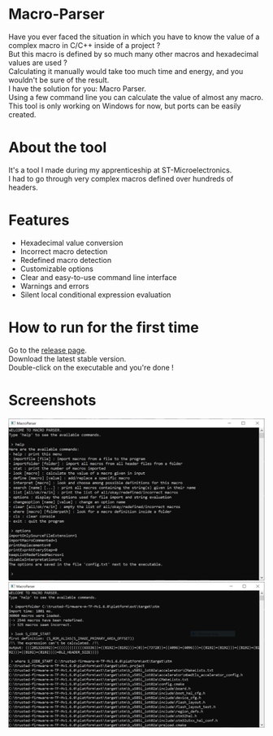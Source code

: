 # Macro-Parser

Have you ever faced the situation in which you have to know the value of a complex macro in C/C++ inside of a project ?\
But this macro is defined by so much many other macros and hexadecimal values are used ?\
Calculating it manually would take too much time and energy, and you wouldn't be sure of the result.\
I have the solution for you: Macro Parser.\
Using a few command line you can calculate the value of almost any macro.\
This tool is only working on Windows for now, but ports can be easily created.

# About the tool

It's a tool I made during my apprenticeship at ST-Microelectronics.\
I had to go through very complex macros defined over hundreds of headers.

# Features
- Hexadecimal value conversion
- Incorrect macro detection
- Redefined macro detection
- Customizable options
- Clear and easy-to-use command line interface
- Warnings and errors
- Silent local conditional expression evaluation

# How to run for the first time
Go to the [release page](https://github.com/ProSurfer73/Macro-Parser/releases).\
Download the latest stable version.\
Double-click on the executable and you're done !

# Screenshots
![Screenshot1_v2](https://raw.githubusercontent.com/ProSurfer73/Macro-Parser/main/Screenshots/MacroParser1.png)
![Screenshot2_v2](https://raw.githubusercontent.com/ProSurfer73/Macro-Parser/main/Screenshots/MacroParser2.png)
